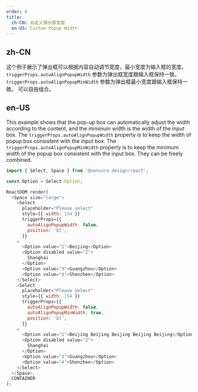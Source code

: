 ```yaml
---
order: 6
title:
  zh-CN: 自定义弹出框宽度
  en-US: Custom Popup Width
---
```


## zh-CN

这个例子展示了弹出框可以根据内容自动调节宽度，最小宽度为输入框的宽度。
`triggerProps.autoAlignPopupWidth` 参数为弹出框宽度跟输入框保持一致。
`triggerProps.autoAlignPopupMinWidth` 参数为弹出框最小宽度跟输入框保持一致。
可以自由组合。


## en-US

This example shows that the pop-up box can automatically adjust the width according to the content, and the minimum width is the width of the input box.
The `triggerProps.autoAlignPopupWidth` property is to keep the width of popup box consistent with the input box.
The `triggerProps.autoAlignPopupMinWidth` property is to keep the minimum width of the popup box consistent with the input box.
They can be freely combined.

```js
import { Select, Space } from '@sensoro-design/react';

const Option = Select.Option;

ReactDOM.render(
  <Space size="large">
    <Select
      placeholder="Please select"
      style={{ width: 154 }}
      triggerProps={{
        autoAlignPopupWidth: false,
        position: 'bl',
      }}
    >
      <Option value="1">Beijing</Option>
      <Option disabled value="2">
        Shanghai
      </Option>
      <Option value="3">Guangzhou</Option>
      <Option value="4">Shenzhen</Option>
    </Select>
    <Select
      placeholder="Please select"
      style={{ width: 154 }}
      triggerProps={{
        autoAlignPopupWidth: false,
        autoAlignPopupMinWidth: true,
        position: 'bl',
      }}
    >
      <Option value="1">Beijing Beijing Beijing Beijing Beijing</Option>
      <Option disabled value="2">
        Shanghai
      </Option>
      <Option value="3">Guangzhou</Option>
      <Option value="4">Shenzhen</Option>
    </Select>
  </Space>,
  CONTAINER
);
```
